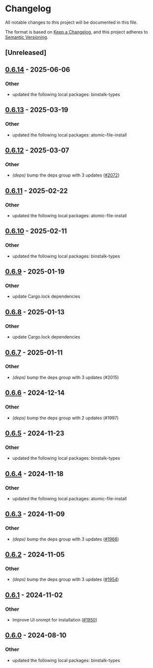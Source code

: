 # Changelog
All notable changes to this project will be documented in this file.

The format is based on [Keep a Changelog](https://keepachangelog.com/en/1.0.0/),
and this project adheres to [Semantic Versioning](https://semver.org/spec/v2.0.0.html).

## [Unreleased]

## [0.6.14](https://github.com/ilyagr/cargo-binstall/compare/binstalk-bins-v0.6.13...binstalk-bins-v0.6.14) - 2025-06-06

### Other

- updated the following local packages: binstalk-types

## [0.6.13](https://github.com/cargo-bins/cargo-binstall/compare/binstalk-bins-v0.6.12...binstalk-bins-v0.6.13) - 2025-03-19

### Other

- updated the following local packages: atomic-file-install

## [0.6.12](https://github.com/cargo-bins/cargo-binstall/compare/binstalk-bins-v0.6.11...binstalk-bins-v0.6.12) - 2025-03-07

### Other

- *(deps)* bump the deps group with 3 updates ([#2072](https://github.com/cargo-bins/cargo-binstall/pull/2072))

## [0.6.11](https://github.com/cargo-bins/cargo-binstall/compare/binstalk-bins-v0.6.10...binstalk-bins-v0.6.11) - 2025-02-22

### Other

- updated the following local packages: atomic-file-install

## [0.6.10](https://github.com/cargo-bins/cargo-binstall/compare/binstalk-bins-v0.6.9...binstalk-bins-v0.6.10) - 2025-02-11

### Other

- updated the following local packages: binstalk-types

## [0.6.9](https://github.com/cargo-bins/cargo-binstall/compare/binstalk-bins-v0.6.8...binstalk-bins-v0.6.9) - 2025-01-19

### Other

- update Cargo.lock dependencies

## [0.6.8](https://github.com/cargo-bins/cargo-binstall/compare/binstalk-bins-v0.6.7...binstalk-bins-v0.6.8) - 2025-01-13

### Other

- update Cargo.lock dependencies

## [0.6.7](https://github.com/cargo-bins/cargo-binstall/compare/binstalk-bins-v0.6.6...binstalk-bins-v0.6.7) - 2025-01-11

### Other

- *(deps)* bump the deps group with 3 updates (#2015)

## [0.6.6](https://github.com/cargo-bins/cargo-binstall/compare/binstalk-bins-v0.6.5...binstalk-bins-v0.6.6) - 2024-12-14

### Other

- *(deps)* bump the deps group with 2 updates (#1997)

## [0.6.5](https://github.com/cargo-bins/cargo-binstall/compare/binstalk-bins-v0.6.4...binstalk-bins-v0.6.5) - 2024-11-23

### Other

- updated the following local packages: binstalk-types

## [0.6.4](https://github.com/cargo-bins/cargo-binstall/compare/binstalk-bins-v0.6.3...binstalk-bins-v0.6.4) - 2024-11-18

### Other

- updated the following local packages: atomic-file-install

## [0.6.3](https://github.com/cargo-bins/cargo-binstall/compare/binstalk-bins-v0.6.2...binstalk-bins-v0.6.3) - 2024-11-09

### Other

- *(deps)* bump the deps group with 3 updates ([#1966](https://github.com/cargo-bins/cargo-binstall/pull/1966))

## [0.6.2](https://github.com/cargo-bins/cargo-binstall/compare/binstalk-bins-v0.6.1...binstalk-bins-v0.6.2) - 2024-11-05

### Other

- *(deps)* bump the deps group with 3 updates ([#1954](https://github.com/cargo-bins/cargo-binstall/pull/1954))

## [0.6.1](https://github.com/cargo-bins/cargo-binstall/compare/binstalk-bins-v0.6.0...binstalk-bins-v0.6.1) - 2024-11-02

### Other

- Improve UI orompt for installation ([#1950](https://github.com/cargo-bins/cargo-binstall/pull/1950))

## [0.6.0](https://github.com/cargo-bins/cargo-binstall/compare/binstalk-bins-v0.5.0...binstalk-bins-v0.6.0) - 2024-08-10

### Other
- updated the following local packages: binstalk-types
